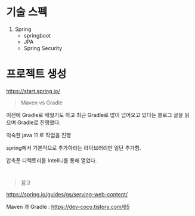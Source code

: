 # 기술 스펙
1. Spring
    + springboot
    + JPA
    + Spring Security


# 프로젝트 생성 

https://start.spring.io/

> Maven vs Gradle

이전에 Gradle로 배웠기도 하고 최근 Gradle로 많이 넘어오고 있다는 블로그 글을 읽으며 Gradle로 진행했다.

익숙한 java 11 로 작업을 진행

spring에서 기본적으로 추가하라는 라이브러리만 일단 추가함.

압축푼 디렉토리를 IntelliJ를 통해 열었다.

# 
> 참고

https://spring.io/guides/gs/serving-web-content/

Maven 과 Gradle : https://dev-coco.tistory.com/65